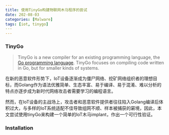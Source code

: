```yaml
---
title: 使用TinyGo构建物联网木马程序的尝试
date: 202-08-03
categories: [Malware]
tags: [iot, tinygo]
​---
---
```




### TinyGo

> TinyGo is a new compiler for an existing programming language, the [Go programming language](https://golang.org/). TinyGo focuses on compiling code written in Go, but for smaller kinds of systems.

在新的恶意软件形势下，IoT设备逐渐成为僵尸网络、挖矿网络组织者的理想目标，而Golang作为语法优雅简单、生态丰富、易于编译、易于混淆、难以分析的特点亦逐步成为新时代网络攻击者需要学习的编程语言。

然而，在IoT设备的主战场上，攻击者和恶意软件提供者往往陷入Golang编译后体积过大，与多样的IoT系统适配不佳导致组网不顺、样本被捕获的窘境，因此，本文尝试使用tinyGo来构建一个简单的IoT木马implant，作出一个可行性验证。

### Installation

